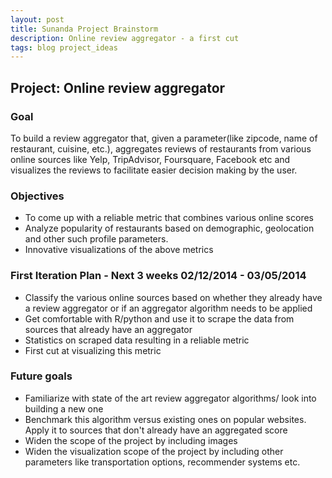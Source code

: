 ```yaml
---
layout: post
title: Sunanda Project Brainstorm
description: Online review aggregator - a first cut
tags: blog project_ideas 
---
```

<section>
<section>

## Project: Online review aggregator

### Goal

To build a review aggregator that, given a parameter(like zipcode, name of restaurant, cuisine, etc.), aggregates reviews of restaurants from various online sources like Yelp, TripAdvisor, Foursquare, Facebook etc and visualizes the reviews to facilitate easier decision making by the user. 

### Objectives

* To come up with a reliable metric that combines various online scores
* Analyze popularity of restaurants based on demographic, geolocation and other such profile parameters.
* Innovative visualizations of the above metrics


### First Iteration Plan - Next 3 weeks 02/12/2014 - 03/05/2014

* Classify the various online sources based on whether they already have a review aggregator or if an aggregator algorithm needs to be applied 
* Get comfortable with R/python and use it to scrape the data from sources that already have an aggregator
* Statistics on scraped data resulting in a reliable metric
* First cut at visualizing this metric

### Future goals

* Familiarize with state of the art review aggregator algorithms/ look into building a new one
* Benchmark this algorithm versus existing ones on popular websites. Apply it to sources that don't already have an aggregated score
* Widen the scope of the project by including images
* Widen the visualization scope of the project by including other parameters like transportation options, recommender systems etc.